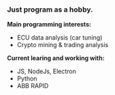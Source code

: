 <!---
farmerjohn6929/farmerjohn6929 is a ✨ special ✨ repository because its `README.md` (this file) appears on your GitHub profile.
You can click the Preview link to take a look at your changes.
--->

<h3>Just program as a hobby.</h3>

<strong>Main programming interests:</strong>
  - ECU data analysis (car tuning)
  - Crypto mining & trading analysis

<strong>Current learing and working with:</strong>
  - JS, NodeJs, Electron
  - Python
  - ABB RAPID
